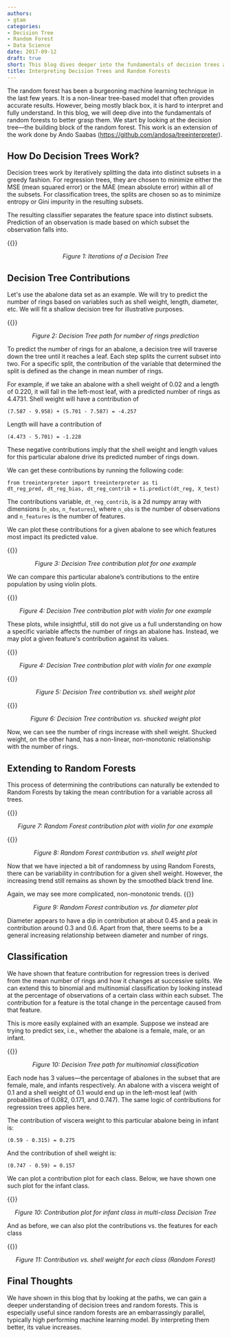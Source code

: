 ```yaml
---
authors:
- gtam
categories:
- Decision Tree
- Random Forest
- Data Science
date: 2017-09-12
draft: true
short: This blog dives deeper into the fundamentals of decision trees and random forests to better interpret them.
title: Interpreting Decision Trees and Random Forests
---
```


The random forest has been a burgeoning machine learning technique in the last few years. It is a non-linear tree-based model that often provides accurate results. However, being mostly black box, it is hard to interpret and fully understand. In this blog, we will deep dive into the fundamentals of random forests to better grasp them. We start by looking at the decision tree—the building block of the random forest. This work is an extension of the work done by Ando Saabas (https://github.com/andosa/treeinterpreter).

## How Do Decision Trees Work?
Decision trees work by iteratively splitting the data into distinct subsets in a greedy fashion. For regression trees, they are chosen to minimize either the MSE (mean squared error) or the MAE (mean absolute error) within all of the subsets. For classification trees, the splits are chosen so as to minimize entropy or Gini impurity in the resulting subsets.

The resulting classifier separates the feature space into distinct subsets. Prediction of an observation is made based on which subset the observation falls into.

{{<responsive-figure src="/images/interpreting-decision-trees-and-random-forests/dt_iterations.png" class="center">}}
<center><em>Figure 1: Iterations of a Decision Tree</em></center>

## Decision Tree Contributions
Let's use the abalone data set as an example. We will try to predict the number of rings based on variables such as shell weight, length, diameter, etc. We will fit a shallow decision tree for illustrative purposes.

{{<responsive-figure src="/images/interpreting-decision-trees-and-random-forests/reg_dt_path.png" class="center">}}
<center><em>Figure 2: Decision Tree path for number of rings prediction</em></center>

To predict the number of rings for an abalone, a decision tree will traverse down the tree until it reaches a leaf. Each step splits the current subset into two. For a specific split, the contribution of the variable that determined the split is defined as the change in mean number of rings.

For example, if we take an abalone with a shell weight of 0.02 and a length of 0.220, it will fall in the left-most leaf, with a predicted number of rings as 4.4731. Shell weight will have a contribution of
```
(7.587 - 9.958) + (5.701 - 7.587) = -4.257
```
Length will have a contribution of
```
(4.473 - 5.701) = -1.228
```
These negative contributions imply that the shell weight and length values for this particular abalone drive its predicted number of rings down.

We can get these contributions by running the following code:

```
from treeinterpreter import treeinterpreter as ti
dt_reg_pred, dt_reg_bias, dt_reg_contrib = ti.predict(dt_reg, X_test)
```

The contributions variable, `dt_reg_contrib`, is a 2d numpy array with dimensions (`n_obs`, `n_features`), where `n_obs` is the number of observations and `n_features` is the number of features.

We can plot these contributions for a given abalone to see which features most impact its predicted value.

{{<responsive-figure src="/images/interpreting-decision-trees-and-random-forests/contribution_plot_dt_reg.png" class="center">}}
<center><em>Figure 3: Decision Tree contribution plot for one example</em></center>

We can compare this particular abalone’s contributions to the entire population by using violin plots.


{{<responsive-figure src="/images/interpreting-decision-trees-and-random-forests/contribution_plot_violin_dt_reg.png" class="center">}}
<center><em>Figure 4: Decision Tree contribution plot with violin for one example</em></center>

These plots, while insightful, still do not give us a full understanding on how a specific variable affects the number of rings an abalone has. Instead, we may plot a given feature's contribution against its values.


{{<responsive-figure src="/images/interpreting-decision-trees-and-random-forests/contribution_plot_violin_dt_reg.png" class="center">}}
<center><em>Figure 4: Decision Tree contribution plot with violin for one example</em></center>

{{<responsive-figure src="/images/interpreting-decision-trees-and-random-forests/shell_weight_contribution_dt.png" class="center">}}
<center><em>Figure 5: Decision Tree contribution vs. shell weight plot</em></center>

{{<responsive-figure src="/images/interpreting-decision-trees-and-random-forests/shucked_weight_contribution_dt.png" class="center">}}
<center><em>Figure 6: Decision Tree contribution vs. shucked weight plot</em></center>

Now, we can see the number of rings increase with shell weight. Shucked weight, on the other hand, has a non-linear, non-monotonic relationship with the number of rings.

## Extending to Random Forests
This process of determining the contributions can naturally be extended to Random Forests by taking the mean contribution for a variable across all trees.


{{<responsive-figure src="/images/interpreting-decision-trees-and-random-forests/contribution_plot_violin_rf.png" class="center">}}
<center><em>Figure 7: Random Forest contribution plot with violin for one example</em></center>

{{<responsive-figure src="/images/interpreting-decision-trees-and-random-forests/shell_weight_contribution_rf.png" class="center">}}
<center><em>Figure 8: Random Forest contribution vs. shell weight plot</em></center>

Now that we have injected a bit of randomness by using Random Forests, there can be variability in contribution for a given shell weight. However, the increasing trend still remains as shown by the smoothed black trend line.

Again, we may see more complicated, non-monotonic trends.
{{<responsive-figure src="/images/interpreting-decision-trees-and-random-forests/diameter_contribution_rf.png" class="center">}}
<center><em>Figure 9: Random Forest contribution vs. for diameter plot</em></center>

Diameter appears to have a dip in contribution at about 0.45 and a peak in contribution around 0.3 and 0.6. Apart from that, there seems to be a general increasing relationship between diameter and number of rings.

## Classification
We have shown that feature contribution for regression trees is derived from the mean number of rings and how it changes at successive splits. We can extend this to binomial and multinomial classification by looking instead at the percentage of observations of a certain class within each subset. The contribution for a feature is the total change in the percentage caused from that feature.

This is more easily explained with an example. Suppose we instead are trying to predict sex, i.e., whether the abalone is a female, male, or an infant.

{{<responsive-figure src="/images/interpreting-decision-trees-and-random-forests/contribution_plot_violin_multi_clf_dt.png" class="center">}}
<center><em>Figure 10: Decision Tree path for multinomial classification</em></center>

Each node has 3 values—the percentage of abalones in the subset that are female, male, and infants respectively. An abalone with a viscera weight of 0.1 and a shell weight of 0.1 would end up in the left-most leaf (with probabilities of 0.082, 0.171, and 0.747). The same logic of contributions for regression trees applies here.

The contribution of viscera weight to this particular abalone being in infant is:
```
(0.59 - 0.315) = 0.275
```
And the contribution of shell weight is:
```
(0.747 - 0.59) = 0.157
```

We can plot a contribution plot for each class. Below, we have shown one such plot for the infant class.


{{<responsive-figure src="/images/interpreting-decision-trees-and-random-forests/contribution_plot_violin_multi_clf_dt.png" class="center">}}
<center><em>Figure 10: Contribution plot for infant class in multi-class Decision Tree</em></center>

And as before, we can also plot the contributions vs. the features for each class

{{<responsive-figure src="/images/interpreting-decision-trees-and-random-forests/shell_weight_contribution_by_sex_rf.png" class="center">}}
<center><em>Figure 11: Contribution vs. shell weight for each class (Random Forest)</em></center>

## Final Thoughts
We have shown in this blog that by looking at the paths, we can gain a deeper understanding of decision trees and random forests. This is especially useful since random forests are an embarrassingly parallel, typically high performing machine learning model. By interpreting them better, its value increases.
